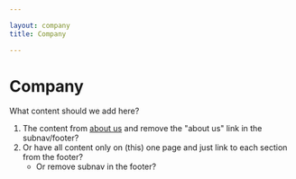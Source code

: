 ```yaml
---

layout: company
title: Company

---
```


# Company

What content should we add here?

1. The content from [about us](about-us) and remove the "about us" link in the subnav/footer?
2. Or have all content only on (this) one page and just link to each section from the footer?
    * Or remove subnav in the footer?
